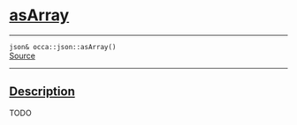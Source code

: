 
<h1 id="as-array">
 <a href="#/api/json/asArray" class="anchor">
   <span>asArray</span>
  </a>
</h1>

<div class="signature">
  <hr>

  
  <div class="definition-container">
    <div class="definition">
      <code>json& occa::json::asArray()</code>
      <div class="flex-spacing"></div>
      <a href="hi" target="_blank">Source</a>
    </div>
    
  </div>


  <hr>
</div>


<h2 id="description">
 <a href="#/api/json/asArray?id=description" class="anchor">
   <span>Description</span>
  </a>
</h2>

TODO
